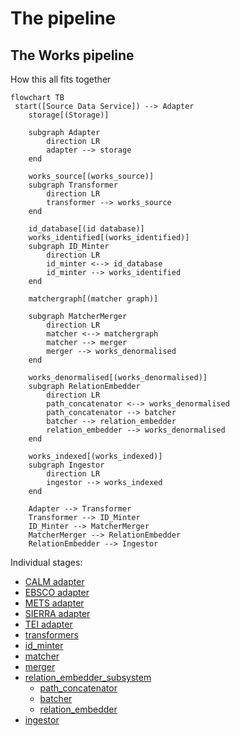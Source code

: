 # The pipeline

## The Works pipeline

How this all fits together

```mermaid
flowchart TB
 start([Source Data Service]) --> Adapter
    storage[(Storage)]

    subgraph Adapter
        direction LR
        adapter --> storage
    end

    works_source[(works_source)]
    subgraph Transformer
        direction LR
        transformer --> works_source
    end

    id_database[(id database)]
    works_identified[(works_identified)]
    subgraph ID_Minter
        direction LR
        id_minter <--> id_database
        id_minter --> works_identified
    end

    matchergraph[(matcher graph)]

    subgraph MatcherMerger
        direction LR
        matcher <--> matchergraph
        matcher --> merger
        merger --> works_denormalised
    end

    works_denormalised[(works_denormalised)]
    subgraph RelationEmbedder
        direction LR
        path_concatenator <--> works_denormalised
        path_concatenator --> batcher
        batcher --> relation_embedder
        relation_embedder --> works_denormalised
    end

    works_indexed[(works_indexed)]
    subgraph Ingestor
        direction LR
        ingestor --> works_indexed
    end

    Adapter --> Transformer
    Transformer --> ID_Minter
    ID_Minter --> MatcherMerger
    MatcherMerger --> RelationEmbedder
    RelationEmbedder --> Ingestor

```

Individual stages:
* [CALM adapter](../calm_adapter/README.md)
* [EBSCO adapter](../ebsco_adapter/README.md)
* [METS adapter](../mets_adapter/README.md)
* [SIERRA adapter](../sierra_adapter/README.md)
* [TEI adapter](../tei_adapter/README.md)
* [transformers](./transformer/)
* [id_minter](./id_minter/README.md)
* [matcher](./matcher_merger/matcher/README.md)
* [merger](./matcher_merger/merger/README.md)
* [relation_embedder_subsystem](./relation_embedder/README.md)
  * [path_concatenator](./relation_embedder/path_concatenator/README.md)
  * [batcher](./relation_embedder/batcher/README.md)
  * [relation_embedder](./relation_embedder/relation_embedder/README.md)
* [ingestor](./ingestor/)


